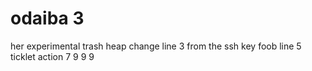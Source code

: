# odaiba 3
her experimental trash heap
change line 3
from the ssh key
foob line 5
ticklet action
7
9
9
9

